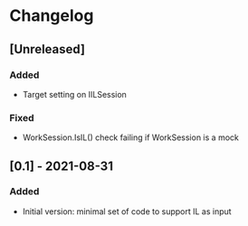 # Changelog

## [Unreleased]

### Added
- Target setting on IILSession

### Fixed
- WorkSession.IsIL() check failing if WorkSession is a mock

## [0.1] - 2021-08-31

### Added
- Initial version: minimal set of code to support IL as input
